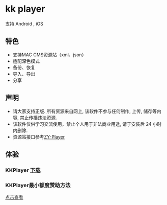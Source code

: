 # kk player

支持 Android , iOS

## 特色

* 支持MAC CMS资源站（xml，json）
* 适配深色模式
* 备份、恢复
* 导入、导出
* 分享

## 声明

* 请大家支持正版. 所有资源来自网上, 该软件不参与任何制作, 上传, 储存等内容, 禁止传播违法资源.
* 该软件仅供学习交流使用，禁止个人用于非法商业用途, 请于安装后 24 小时内删除.
* 资源站接口参考[ZY-Player](https://github.com/Hunlongyu/ZY-Player)

## 体验

### KKPlayer [下载](https://github.com/npljy/KKPlayer-APP/releases)

### KKPlayer最小额度赞助方法
[点击查看](https://github.com/vfdeclnc/KKPlayer-APP/blob/main/bug-vip.md)
